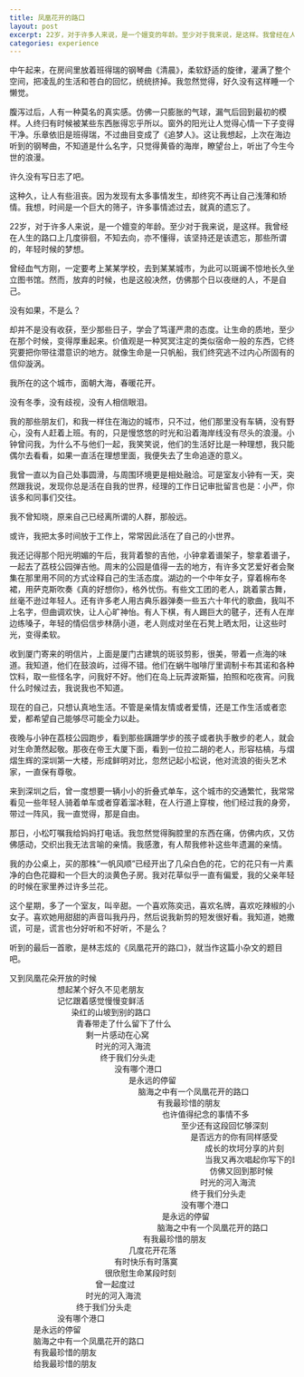 ```yaml
---
title: 凤凰花开的路口
layout: post
excerpt: 22岁，对于许多人来说，是一个嬗变的年龄。至少对于我来说，是这样。我曾经在人生的路口上几度徘徊，不知去向，亦不懂得，该坚持还是该遗忘，那些所谓的，年轻时候的梦想。
categories: experience
---
```


中午起来，在房间里放着班得瑞的钢琴曲《清晨》，柔软舒适的旋律，灌满了整个空间，把凌乱的生活和苍白的回忆，统统挤掉。我忽然觉得，好久没有这样睡一个懒觉。
 

腹泻过后，人有一种莫名的真实感。仿佛一只膨胀的气球，漏气后回到最初的模样。人终归有时候被某些东西胀得忘乎所以。窗外的阳光让人觉得心情一下子变得干净。乐章依旧是班得瑞，不过曲目变成了《追梦人》。这让我想起，上次在海边听到的钢琴曲，不知道是什么名字，只觉得黄昏的海岸，瞭望台上，听出了今生今世的浪漫。
 

许久没有写日志了吧。

 
这种久，让人有些沮丧。因为发现有太多事情发生，却终究不再让自己浅薄和矫情。我想，时间是一个巨大的筛子，许多事情滤过去，就真的遗忘了。

 
22岁，对于许多人来说，是一个嬗变的年龄。至少对于我来说，是这样。我曾经在人生的路口上几度徘徊，不知去向，亦不懂得，该坚持还是该遗忘，那些所谓的，年轻时候的梦想。

 
曾经血气方刚，一定要考上某某学校，去到某某城市，为此可以斑谰不惊地长久坐立图书馆。然而，放弃的时候，也是这般决然，仿佛那个日以夜继的人，不是自己。

 
没有如果，不是么？

 
却并不是没有收获，至少那些日子，学会了笃谨严肃的态度。让生命的质地，至少在那个时候，变得厚重起来。价值观是一种冥冥注定的类似宿命一般的东西，它终究要把你带往潜意识的地方。就像生命是一只帆船，我们终究逃不过内心所固有的信仰漩涡。
 

我所在的这个城市，面朝大海，春暖花开。

 
没有冬季，没有歧视，没有人相信眼泪。

 
我的那些朋友们，和我一样住在海边的城市，只不过，他们那里没有车辆，没有野心，没有人赶着上班。有的，只是慢悠悠的时光和沿着海岸线没有尽头的浪漫。小钟曾问我，为什么不与他们一起，我笑笑说，他们的生活好比是一种理想，我只能偶尔去看看，如果一直活在理想里面，我便失去了生命追逐的意义。

 
我曾一直以为自己处事圆滑，与周围环境更是相处融洽。可是室友小钟有一天，突然跟我说，发现你总是活在自我的世界，经理的工作日记审批留言也是：小严，你该多和同事们交往。

 
我不曾知晓，原来自己已经离所谓的人群，那般远。

 
或许，我把太多时间放于工作上，常常因此活在了自己的小世界。

 
我还记得那个阳光明媚的午后，我背着黎的吉他，小钟拿着谱架子，黎拿着谱子，一起去了荔枝公园弹吉他。周末的公园是值得一去的地方，有许多文艺爱好者会聚集在那里用不同的方式诠释自己的生活态度。湖边的一个中年女子，穿着棉布冬裙，用萨克斯吹奏《真的好想你》，格外忧伤。有些文工团的老人，跳着蒙古舞，丝毫不逊过年轻人。还有许多老人用古典乐器弹奏一些五六十年代的歌曲，我叫不上名字，但曲调欢快，让人心旷神怡。有人下棋，有人踢巨大的毽子，还有人在岸边练嗓子，年轻的情侣信步林荫小道，老人则成对坐在石凳上晒太阳，让这些时光，变得柔软。

 
收到厦门寄来的明信片，上面是厦门古建筑的斑驳剪影，很美，带着一点海的味道。我知道，他们在鼓浪屿，过得不错。他们在蜗牛咖啡厅里调制卡布其诺和各种饮料，取一些怪名字，问我好不好。他们在岛上玩弄波斯猫，拍照和吃夜宵。问我什么时候过去，我说我也不知道。

 
现在的自己，只想认真地生活。不管是亲情友情或者爱情，还是工作生活或者恋爱，都希望自己能够尽可能全力以赴。

 
夜晚与小钟在荔枝公园跑步，看到那些蹒跚学步的孩子或者执手散步的老人，就会对生命萧然起敬。那夜在帝王大厦下面，看到一位拉二胡的老人，形容枯槁，与熠熠生辉的深圳第一大楼，形成鲜明对比，忽然记起小松说，他对流浪的街头艺术家，一直保有尊敬。

 
来到深圳之后，曾一度想要一辆小小的折叠式单车，这个城市的交通繁忙，我常常看见一些年轻人骑着单车或者穿着溜冰鞋，在人行道上穿梭，他们经过我的身旁，带过一阵风，我一直觉得，那是自由。

 
那日，小松叮嘱我给妈妈打电话。我忽然觉得胸腔里的东西在痛，仿佛内疚，又仿佛感动，交织出我无法言喻的亲情。我感激，有人帮我修补这些年遗漏的亲情。

 
我的办公桌上，买的那株“一帆风顺”已经开出了几朵白色的花，它的花只有一片素净的白色花瓣和一个巨大的淡黄色子房。我对花草似乎一直有偏爱，我的父亲年轻的时候在家里养过许多兰花。

 
这个星期，多了一个室友，叫辛甜。一个喜欢陈奕迅，喜欢名牌，喜欢吃辣椒的小女子。喜欢她用甜甜的声音叫我丹丹，然后说我新剪的短发很好看。我知道，她撒谎，可是，谎言也分好听和不好听，不是么？

 
听到的最后一首歌，是林志炫的《凤凰花开的路口》，就当作这篇小杂文的题目吧。

 
<pre>
又到凤凰花朵开放的时候
          想起某个好久不见老朋友
          记忆跟着感觉慢慢变鲜活
             染红的山坡到别的路口
              青春带走了什么留下了什么
                剩一片感动在心窝
                  时光的河入海流
                   终于我们分头走
                      没有哪个港口
                         是永远的停留
                           脑海之中有一个凤凰花开的路口
                               有我最珍惜的朋友
                                也许值得纪念的事情不多
                                    至少还有这段回忆够深刻
                                      是否远方的你有同样感受
                                         成长的坎坷分享的片刻
                                         当我又再次唱起你写下的歌
                                          仿佛又回到那时候
                                        时光的河入海流
                                      终于我们分头走
                                    没有哪个港口
                                是永远的停留
                               脑海之中有一个凤凰花开的路口
                            有我最珍惜的朋友
                         几度花开花落
                      有时快乐有时落寞
                    很欣慰生命某段时刻
                  曾一起度过
                时光的河入海流
              终于我们分头走
          没有哪个港口
     是永远的停留
     脑海之中有一个凤凰花开的路口
     有我最珍惜的朋友
     给我最珍惜的朋友
</pre>
